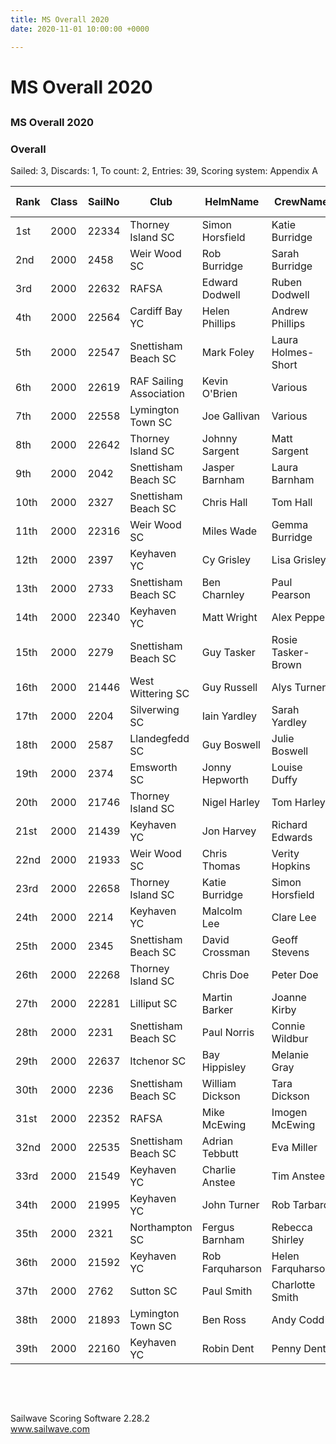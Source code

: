 ```yaml
---
title: MS Overall 2020
date: 2020-11-01 10:00:00 +0000

---
```

<div>

<h1>MS Overall 2020</h1>

<h2></h2>

<div style="clear:both"></div>

<h3>MS Overall 2020</h3>

<h3>Overall</h3>

<div>Sailed: 3, Discards: 1, To count: 2, Entries: 39, Scoring system: Appendix A</div>

<table cellspacing="0" cellpadding="0" border="0">

<colgroup span="11">

<col>

<col>

<col>

<col>

<col>

<col>

<col>

<col>

<col>

<col>

<col>

</colgroup>

<thead>

<tr>

<th>Rank</th>

<th>Class</th>

<th>SailNo</th>

<th>Club</th>

<th>HelmName</th>

<th>CrewName</th>

<th>Snettisham Beach SC</th>

<th>Keyhaven YC</th>

<th>Itchenor SC</th>

<th>Total</th>

<th>Nett</th>

</tr>

</thead>

<tbody>

<tr>

<td>1st</td>

<td>2000</td>

<td>22334</td>

<td>Thorney Island SC</td>

<td>Simon Horsfield</td>

<td>Katie Burridge</td>

<td>1.0</td>

<td>1.0</td>

<td>(40.0 DNC)</td>

<td>42.0</td>

<td>2.0</td>

</tr>

<tr>

<td>2nd</td>

<td>2000</td>

<td>2458</td>

<td>Weir Wood SC</td>

<td>Rob Burridge</td>

<td>Sarah Burridge</td>

<td>(40.0 DNC)</td>

<td>6.0</td>

<td>1.0</td>

<td>47.0</td>

<td>7.0</td>

</tr>

<tr>

<td>3rd</td>

<td>2000</td>

<td>22632</td>

<td>RAFSA</td>

<td>Edward Dodwell</td>

<td>Ruben Dodwell</td>

<td>(40.0 DNC)</td>

<td>3.0</td>

<td>5.0</td>

<td>48.0</td>

<td>8.0</td>

</tr>

<tr>

<td>4th</td>

<td>2000</td>

<td>22564</td>

<td>Cardiff Bay YC</td>

<td>Helen Phillips</td>

<td>Andrew Phillips</td>

<td>(40.0 DNC)</td>

<td>7.0</td>

<td>3.0</td>

<td>50.0</td>

<td>10.0</td>

</tr>

<tr>

<td>5th</td>

<td>2000</td>

<td>22547</td>

<td>Snettisham Beach SC</td>

<td>Mark Foley</td>

<td>Laura Holmes-Short</td>

<td>7.0</td>

<td>8.0</td>

<td>(40.0 DNC)</td>

<td>55.0</td>

<td>15.0</td>

</tr>

<tr>

<td>6th</td>

<td>2000</td>

<td>22619</td>

<td>RAF Sailing Association</td>

<td>Kevin O'Brien</td>

<td>Various</td>

<td>14.0</td>

<td>2.0</td>

<td>(40.0 DNC)</td>

<td>56.0</td>

<td>16.0</td>

</tr>

<tr>

<td>7th</td>

<td>2000</td>

<td>22558</td>

<td>Lymington Town SC</td>

<td>Joe Gallivan</td>

<td>Various</td>

<td>8.0</td>

<td>12.0</td>

<td>(40.0 DNC)</td>

<td>60.0</td>

<td>20.0</td>

</tr>

<tr>

<td>8th</td>

<td>2000</td>

<td>22642</td>

<td>Thorney Island SC</td>

<td>Johnny Sargent</td>

<td>Matt Sargent</td>

<td>(40.0 DNC)</td>

<td>40.0 DNC</td>

<td>2.0</td>

<td>82.0</td>

<td>42.0</td>

</tr>

<tr>

<td>9th</td>

<td>2000</td>

<td>2042</td>

<td>Snettisham Beach SC</td>

<td>Jasper Barnham</td>

<td>Laura Barnham</td>

<td>2.0</td>

<td>(40.0 DNC)</td>

<td>40.0 DNC</td>

<td>82.0</td>

<td>42.0</td>

</tr>

<tr>

<td>10th</td>

<td>2000</td>

<td>2327</td>

<td>Snettisham Beach SC</td>

<td>Chris Hall</td>

<td>Tom Hall</td>

<td>3.0</td>

<td>(40.0 DNC)</td>

<td>40.0 DNC</td>

<td>83.0</td>

<td>43.0</td>

</tr>

<tr>

<td>11th</td>

<td>2000</td>

<td>22316</td>

<td>Weir Wood SC</td>

<td>Miles Wade</td>

<td>Gemma Burridge</td>

<td>(40.0 DNC)</td>

<td>40.0 DNC</td>

<td>4.0</td>

<td>84.0</td>

<td>44.0</td>

</tr>

<tr>

<td>12th</td>

<td>2000</td>

<td>2397</td>

<td>Keyhaven YC</td>

<td>Cy Grisley</td>

<td>Lisa Grisley</td>

<td>(40.0 DNC)</td>

<td>4.0</td>

<td>40.0 DNC</td>

<td>84.0</td>

<td>44.0</td>

</tr>

<tr>

<td>13th</td>

<td>2000</td>

<td>2733</td>

<td>Snettisham Beach SC</td>

<td>Ben Charnley</td>

<td>Paul Pearson</td>

<td>4.0</td>

<td>(40.0 DNC)</td>

<td>40.0 DNC</td>

<td>84.0</td>

<td>44.0</td>

</tr>

<tr>

<td>14th</td>

<td>2000</td>

<td>22340</td>

<td>Keyhaven YC</td>

<td>Matt Wright</td>

<td>Alex Pepper</td>

<td>(40.0 DNC)</td>

<td>5.0</td>

<td>40.0 DNC</td>

<td>85.0</td>

<td>45.0</td>

</tr>

<tr>

<td>15th</td>

<td>2000</td>

<td>2279</td>

<td>Snettisham Beach SC</td>

<td>Guy Tasker</td>

<td>Rosie Tasker-Brown</td>

<td>5.0</td>

<td>(40.0 DNC)</td>

<td>40.0 DNC</td>

<td>85.0</td>

<td>45.0</td>

</tr>

<tr>

<td>16th</td>

<td>2000</td>

<td>21446</td>

<td>West Wittering SC</td>

<td>Guy Russell</td>

<td>Alys Turner</td>

<td>(40.0 DNC)</td>

<td>40.0 DNC</td>

<td>6.0</td>

<td>86.0</td>

<td>46.0</td>

</tr>

<tr>

<td>17th</td>

<td>2000</td>

<td>2204</td>

<td>Silverwing SC</td>

<td>Iain Yardley</td>

<td>Sarah Yardley</td>

<td>6.0</td>

<td>(40.0 DNC)</td>

<td>40.0 DNC</td>

<td>86.0</td>

<td>46.0</td>

</tr>

<tr>

<td>18th</td>

<td>2000</td>

<td>2587</td>

<td>Llandegfedd SC</td>

<td>Guy Boswell</td>

<td>Julie Boswell</td>

<td>(40.0 DNC)</td>

<td>40.0 DNC</td>

<td>7.0</td>

<td>87.0</td>

<td>47.0</td>

</tr>

<tr>

<td>19th</td>

<td>2000</td>

<td>2374</td>

<td>Emsworth SC</td>

<td>Jonny Hepworth</td>

<td>Louise Duffy</td>

<td>(40.0 DNC)</td>

<td>40.0 DNC</td>

<td>8.0</td>

<td>88.0</td>

<td>48.0</td>

</tr>

<tr>

<td>20th</td>

<td>2000</td>

<td>21746</td>

<td>Thorney Island SC</td>

<td>Nigel Harley</td>

<td>Tom Harley</td>

<td>(40.0 DNC)</td>

<td>40.0 DNC</td>

<td>9.0</td>

<td>89.0</td>

<td>49.0</td>

</tr>

<tr>

<td>21st</td>

<td>2000</td>

<td>21439</td>

<td>Keyhaven YC</td>

<td>Jon Harvey</td>

<td>Richard Edwards</td>

<td>(40.0 DNC)</td>

<td>9.0</td>

<td>40.0 DNC</td>

<td>89.0</td>

<td>49.0</td>

</tr>

<tr>

<td>22nd</td>

<td>2000</td>

<td>21933</td>

<td>Weir Wood SC</td>

<td>Chris Thomas</td>

<td>Verity Hopkins</td>

<td>9.0</td>

<td>(40.0 DNC)</td>

<td>40.0 DNC</td>

<td>89.0</td>

<td>49.0</td>

</tr>

<tr>

<td>23rd</td>

<td>2000</td>

<td>22658</td>

<td>Thorney Island SC</td>

<td>Katie Burridge</td>

<td>Simon Horsfield</td>

<td>(40.0 DNC)</td>

<td>40.0 DNC</td>

<td>10.0</td>

<td>90.0</td>

<td>50.0</td>

</tr>

<tr>

<td>24th</td>

<td>2000</td>

<td>2214</td>

<td>Keyhaven YC</td>

<td>Malcolm Lee</td>

<td>Clare Lee</td>

<td>(40.0 DNC)</td>

<td>10.0</td>

<td>40.0 DNC</td>

<td>90.0</td>

<td>50.0</td>

</tr>

<tr>

<td>25th</td>

<td>2000</td>

<td>2345</td>

<td>Snettisham Beach SC</td>

<td>David Crossman</td>

<td>Geoff Stevens</td>

<td>10.0</td>

<td>(40.0 DNC)</td>

<td>40.0 DNC</td>

<td>90.0</td>

<td>50.0</td>

</tr>

<tr>

<td>26th</td>

<td>2000</td>

<td>22268</td>

<td>Thorney Island SC</td>

<td>Chris Doe</td>

<td>Peter Doe</td>

<td>(40.0 DNC)</td>

<td>40.0 DNC</td>

<td>11.0</td>

<td>91.0</td>

<td>51.0</td>

</tr>

<tr>

<td>27th</td>

<td>2000</td>

<td>22281</td>

<td>Lilliput SC</td>

<td>Martin Barker</td>

<td>Joanne Kirby</td>

<td>(40.0 DNC)</td>

<td>11.0</td>

<td>40.0 DNC</td>

<td>91.0</td>

<td>51.0</td>

</tr>

<tr>

<td>28th</td>

<td>2000</td>

<td>2231</td>

<td>Snettisham Beach SC</td>

<td>Paul Norris</td>

<td>Connie Wildbur</td>

<td>11.0</td>

<td>(40.0 DNC)</td>

<td>40.0 DNC</td>

<td>91.0</td>

<td>51.0</td>

</tr>

<tr>

<td>29th</td>

<td>2000</td>

<td>22637</td>

<td>Itchenor SC</td>

<td>Bay Hippisley</td>

<td>Melanie Gray</td>

<td>(40.0 DNC)</td>

<td>40.0 DNC</td>

<td>12.0</td>

<td>92.0</td>

<td>52.0</td>

</tr>

<tr>

<td>30th</td>

<td>2000</td>

<td>2236</td>

<td>Snettisham Beach SC</td>

<td>William Dickson</td>

<td>Tara Dickson</td>

<td>12.0</td>

<td>(40.0 DNC)</td>

<td>40.0 DNC</td>

<td>92.0</td>

<td>52.0</td>

</tr>

<tr>

<td>31st</td>

<td>2000</td>

<td>22352</td>

<td>RAFSA</td>

<td>Mike McEwing</td>

<td>Imogen McEwing</td>

<td>(40.0 DNC)</td>

<td>13.0</td>

<td>40.0 DNC</td>

<td>93.0</td>

<td>53.0</td>

</tr>

<tr>

<td>32nd</td>

<td>2000</td>

<td>22535</td>

<td>Snettisham Beach SC</td>

<td>Adrian Tebbutt</td>

<td>Eva Miller</td>

<td>13.0</td>

<td>(40.0 DNC)</td>

<td>40.0 DNC</td>

<td>93.0</td>

<td>53.0</td>

</tr>

<tr>

<td>33rd</td>

<td>2000</td>

<td>21549</td>

<td>Keyhaven YC</td>

<td>Charlie Anstee</td>

<td>Tim Anstee</td>

<td>(40.0 DNC)</td>

<td>14.0</td>

<td>40.0 DNC</td>

<td>94.0</td>

<td>54.0</td>

</tr>

<tr>

<td>34th</td>

<td>2000</td>

<td>21995</td>

<td>Keyhaven YC</td>

<td>John Turner</td>

<td>Rob Tarbard</td>

<td>(40.0 DNC)</td>

<td>15.0</td>

<td>40.0 DNC</td>

<td>95.0</td>

<td>55.0</td>

</tr>

<tr>

<td>35th</td>

<td>2000</td>

<td>2321</td>

<td>Northampton SC</td>

<td>Fergus Barnham</td>

<td>Rebecca Shirley</td>

<td>15.0</td>

<td>(40.0 DNC)</td>

<td>40.0 DNC</td>

<td>95.0</td>

<td>55.0</td>

</tr>

<tr>

<td>36th</td>

<td>2000</td>

<td>21592</td>

<td>Keyhaven YC</td>

<td>Rob Farquharson</td>

<td>Helen Farquharson</td>

<td>(40.0 DNC)</td>

<td>16.0</td>

<td>40.0 DNC</td>

<td>96.0</td>

<td>56.0</td>

</tr>

<tr>

<td>37th</td>

<td>2000</td>

<td>2762</td>

<td>Sutton SC</td>

<td>Paul Smith</td>

<td>Charlotte Smith</td>

<td>16.0</td>

<td>(40.0 DNC)</td>

<td>40.0 DNC</td>

<td>96.0</td>

<td>56.0</td>

</tr>

<tr>

<td>38th</td>

<td>2000</td>

<td>21893</td>

<td>Lymington Town SC</td>

<td>Ben Ross</td>

<td>Andy Codd</td>

<td>(40.0 DNC)</td>

<td>17.0</td>

<td>40.0 DNC</td>

<td>97.0</td>

<td>57.0</td>

</tr>

<tr>

<td>39th</td>

<td>2000</td>

<td>22160</td>

<td>Keyhaven YC</td>

<td>Robin Dent</td>

<td>Penny Dent</td>

<td>(40.0 DNC)</td>

<td>18.0</td>

<td>40.0 DNC</td>

<td>98.0</td>

<td>58.0</td>

</tr>

</tbody>

</table>

<p><a></a><br><a></a></p>

<p><a></a><br><a></a></p>

<p>Sailwave Scoring Software 2.28.2<br><a href="[http://www.sailwave.com](http://www.sailwave.com "http://www.sailwave.com")" target="_blank">www.sailwave.com</a></p>

</div>